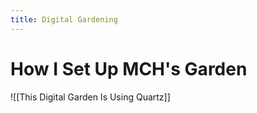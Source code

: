 ```yaml
---
title: Digital Gardening
---
```

# How I Set Up MCH's Garden
![[This Digital Garden Is Using Quartz]]
